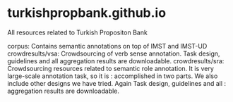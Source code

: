# turkishpropbank.github.io
All resources related to Turkish Propositon Bank 

corpus: Contains semantic annotations on top of IMST and IMST-UD
crowdresults/vsa: Crowdsourcing of verb sense annotation. Task design, guidelines and all aggregation results are downloadable.
crowdresults/sra: Crowdsourcing resources related to semantic role annotation. It is very large-scale annotation task, so it is
                : accomplished in two parts. We also include other designs we have tried. Again Task design, guidelines and all 
                : aggregation results are downloadable.
